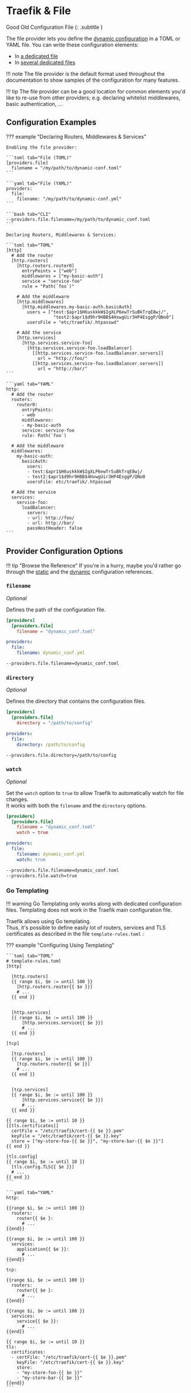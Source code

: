 # Traefik & File

Good Old Configuration File
{: .subtitle } 

The file provider lets you define the [dynamic configuration](./overview.md) in a TOML or YAML file.
You can write these configuration elements:

* In [a dedicated file](#filename)
* In [several dedicated files](#directory)

!!! note
    The file provider is the default format used throughout the documentation to show samples of the configuration for many features. 

!!! tip
    The file provider can be a good location for common elements you'd like to re-use from other providers; e.g. declaring whitelist middlewares, basic authentication, ...

## Configuration Examples

??? example "Declaring Routers, Middlewares & Services"

    Enabling the file provider:
    
    ```toml tab="File (TOML)"
    [providers.file]
      filename = "/my/path/to/dynamic-conf.toml"
    ```
    
    ```yaml tab="File (YAML)"
    providers:
      file:
        filename: "/my/path/to/dynamic-conf.yml"
    ```
    
    ```bash tab="CLI"
    --providers.file.filename=/my/path/to/dynamic_conf.toml
    ```
    
    Declaring Routers, Middlewares & Services:
    
    ```toml tab="TOML"
    [http]
      # Add the router
      [http.routers]
        [http.routers.router0]
          entryPoints = ["web"]
          middlewares = ["my-basic-auth"]
          service = "service-foo"
          rule = "Path(`foo`)"
    
        # Add the middleware
        [http.middlewares]    
          [http.middlewares.my-basic-auth.basicAuth]
            users = ["test:$apr1$H6uskkkW$IgXLP6ewTrSuBkTrqE8wj/", 
                      "test2:$apr1$d9hr9HBB$4HxwgUir3HP4EsggP/QNo0"]
            usersFile = "etc/traefik/.htpasswd"
        
        # Add the service
        [http.services]
          [http.services.service-foo]
            [http.services.service-foo.loadBalancer]
              [[http.services.service-foo.loadBalancer.servers]]
                url = "http://foo/"
              [[http.services.service-foo.loadBalancer.servers]]
                url = "http://bar/"
    ```
    
    ```yaml tab="YAML"
    http:
      # Add the router
      routers:
        router0:
          entryPoints:
          - web
          middlewares:
          - my-basic-auth
          service: service-foo
          rule: Path(`foo`)
      
      # Add the middleware
      middlewares:
        my-basic-auth:
          basicAuth:
            users:
            - test:$apr1$H6uskkkW$IgXLP6ewTrSuBkTrqE8wj/
            - test2:$apr1$d9hr9HBB$4HxwgUir3HP4EsggP/QNo0
            usersFile: etc/traefik/.htpasswd
      
      # Add the service
      services:
        service-foo:
          loadBalancer:
            servers:
            - url: http://foo/
            - url: http://bar/
            passHostHeader: false
    ```

## Provider Configuration Options

!!! tip "Browse the Reference"
    If you're in a hurry, maybe you'd rather go through the [static](../reference/static-configuration/overview.md) and the [dynamic](../reference/dynamic-configuration/file.md) configuration references.
    
### `filename`

_Optional_

Defines the path of the configuration file.

```toml tab="File (TOML)"
[providers]
  [providers.file]
    filename = "dynamic_conf.toml"
```

```yaml tab="File (YAML)"
providers:
  file:
    filename: dynamic_conf.yml
```

```bash tab="CLI"
--providers.file.filename=dynamic_conf.toml
```

### `directory`

_Optional_

Defines the directory that contains the configuration files.

```toml tab="File (TOML)"
[providers]
  [providers.file]
    directory = "/path/to/config"
```

```yaml tab="File (YAML)"
providers:
  file:
    directory: /path/to/config
```

```bash tab="CLI"
--providers.file.directory=/path/to/config
```

### `watch`

_Optional_

Set the `watch` option to `true` to allow Traefik to automatically watch for file changes.  
It works with both the `filename` and the `directory` options.

```toml tab="File (TOML)"
[providers]
  [providers.file]
    filename = "dynamic_conf.toml"
    watch = true
```

```yaml tab="File (YAML)"
providers:
  file:
    filename: dynamic_conf.yml
    watch: true
```

```bash tab="CLI"
--providers.file.filename=dynamic_conf.toml
--providers.file.watch=true
```

### Go Templating

!!! warning
    Go Templating only works along with dedicated configuration files.
    Templating does not work in the Traefik main configuration file.

Traefik allows using Go templating.  
Thus, it's possible to define easily lot of routers, services and TLS certificates as described in the file `template-rules.toml` :

??? example "Configuring Using Templating"
    
    ```toml tab="TOML"
    # template-rules.toml
    [http]
    
      [http.routers]
      {{ range $i, $e := until 100 }}
        [http.routers.router{{ $e }}]
        # ...
      {{ end }}  
      
      
      [http.services]
      {{ range $i, $e := until 100 }}
          [http.services.service{{ $e }}]
          # ...
      {{ end }}  
      
    [tcp]
    
      [tcp.routers]
      {{ range $i, $e := until 100 }}
        [tcp.routers.router{{ $e }}]
        # ...
      {{ end }}  
      
      
      [tcp.services]
      {{ range $i, $e := until 100 }}
          [http.services.service{{ $e }}]
          # ...
      {{ end }}  
    
    {{ range $i, $e := until 10 }}
    [[tls.certificates]]
      certFile = "/etc/traefik/cert-{{ $e }}.pem"
      keyFile = "/etc/traefik/cert-{{ $e }}.key"
      store = ["my-store-foo-{{ $e }}", "my-store-bar-{{ $e }}"]
    {{ end }}
    
    [tls.config]
    {{ range $i, $e := until 10 }}
      [tls.config.TLS{{ $e }}]
      # ...
    {{ end }}
    ```
    
    ```yaml tab="YAML"
    http:
    
    {{range $i, $e := until 100 }}
      routers:
        router{{ $e }:
          # ...
    {{end}}
    
    {{range $i, $e := until 100 }}
      services:
        application{{ $e }}:
          # ...
    {{end}}
    
    tcp:
    
    {{range $i, $e := until 100 }}
      routers:
        router{{ $e }:
          # ...
    {{end}}
    
    {{range $i, $e := until 100 }}
      services:
        service{{ $e }}:
          # ...
    {{end}}
    
    {{ range $i, $e := until 10 }}
    tls:
      certificates:
      - certFile: "/etc/traefik/cert-{{ $e }}.pem"
        keyFile: "/etc/traefik/cert-{{ $e }}.key"
        store:
        - "my-store-foo-{{ $e }}"
        - "my-store-bar-{{ $e }}"
    {{end}}
    ```

